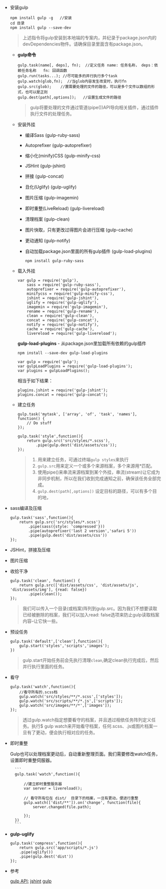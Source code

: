 
* 安装gulp

	```
	npm install gulp -g   //安装
	cd 目录
	npm install gulp --save-dev
	```
	> 上述指令将gulp安装到本地端的专案内，并纪录于package.json内的devDependencies物件。请确保目录里面含有package.json。

	* **gulp命令**
	
		```
		gulp.task(name[, deps], fn);  //定义任务 name: 任务名称， deps：依赖任务名称   fn: 回调函数
		gulp.run(tasks...); //尽可能多的并行执行多个task
		gulp.watch(glob,fn);  //当glob内容发生改变时，执行fn
		gulp.src(glob);    //置需要处理的文件的路径，可以是多个文件以数组的形式，也可以是正则
		gulp.dest(path[,options]);   //设置生成文件的路径
		```
		> gulp将要处理的文件通过管道(pipe())API导向相关插件，通过插件执行文件的处理任务。
	
	* 安装外挂
	
		* 编译Sass (gulp-ruby-sass)
		* Autoprefixer (gulp-autoprefixer)
		* 缩小化(minify)CSS (gulp-minify-css)
		* JSHint (gulp-jshint)
		* 拼接 (gulp-concat)
		* 丑化(Uglify) (gulp-uglify)
		* 图片压缩 (gulp-imagemin)
		* 即时重整(LiveReload) (gulp-livereload)
		* 清理档案 (gulp-clean)
		* 图片快取，只有更改过得图片会进行压缩 (gulp-cache)
		* 更动通知 (gulp-notify)
		* 自动加载package.json里面的所有gulp插件  (gulp-load-plugins)
		
			```
			npm install gulp-ruby-sass
			```
	* 载入外挂
	
		```
		var gulp = require('gulp'),
			sass = require('gulp-ruby-sass'),
			autoprefixer = require('gulp-autoprefixer'),
			minifycss = require('gulp-minify-css'),
	    	jshint = require('gulp-jshint'),
    		uglify = require('gulp-uglify'),
		    imagemin = require('gulp-imagemin'),
   			rename = require('gulp-rename'),
	    	clean = require('gulp-clean'),
	    	concat = require('gulp-concat'),
		    notify = require('gulp-notify'),
    		cache = require('gulp-cache'),
		    livereload = require('gulp-livereload');
		```
		
		**gulp-load-plugins** - 从package.json里加载所有依赖的gulp插件
		
		```
		npm install --save-dev gulp-load-plugins
		```
		
		```
		var gulp = require('gulp');
		var gulpLoadPlugins = require('gulp-load-plugins');
		var plugins = gulpLoadPlugins();
		```
		相当于如下结果：
		
		```
		plugins.jshint = require('gulp-jshint');
		plugins.concat = require('gulp-concat');
		```
		
	* 建立任务
	
		```
		gulp.task('mytask', ['array', 'of', 'task', 'names'], function() {
			// Do stuff
		});
		```
	
		```
		gulp.task('style',function(){
			return gulp.src('src/styles/*.scss'), 
				.pipe(gulp.dest('dist/assets/css'));  
		});
		```
		
		> 1. 用来建立任务，可通过终端`gulp styles`来执行   
		> 2. `gulp.src`用来定义一个或多个来源档案，多个来源用*匹配。
		> 3. 使用pipe()来串流来源档案到某个外挂，串流(stream)让它成为非同步机制，所以在我们收到完成通知之前，确保该任务全部完成。
		> 4. `gulp.dest(path[,options])` 设定目标的路径，可以有多个目的地，

* sass编译及压缩

	```
	gulp.task('sass',function(){
		return gulp.src('src/styles/*.scss')
			.pipe(sass({style: 'compressed'}))
			.pipe(autoprefixer('last 2 version','safari 5'))
			.pipe(gulp.dest('dist/assets/css'))
	});
	```
	
* JSHint，拼接及压缩

* 图片压缩

* 收拾干净

	```
	gulp.task('clean', function() { 
  		return gulp.src(['dist/assets/css', 'dist/assets/js', 'dist/assets/img'], {read: false})
    		.pipe(clean());
	});
	```	
	> 我们可以传入一个目录(或档案)阵列到gulp.src。因为我们不想要读取已经被删除的档案，我们可以加入read: false选项来防止gulp读取档案内容–让它快一些。
	
* 预设任务

	```
	gulp.task('default',['clean'],function(){
		gulp.start('styles','scripts','images');
	})
	```
	
	> gulp.start开始任务前会先执行清理`clean`,确定clean执行完成后，然后并行执行里面的任务。

* 看守

	```
	gulp.task('watch',function(){
		//看守所有的.scss档
		gulp.watch('src/styles/**/*.scss',['styles']);
		gulp.watch('src/scripts/**/*.js',['scripts']);
		gulp.watch('src/images/**/*',['images']);
	});
	```
	
	> 透过gulp.watch指定想要看守的档案，并且透过相依任务阵列定义任务。执行$ gulp watch来开始看守档案，任何.scss、.js或图片档案一旦有了更动，便会执行相对应的任务。
	
* 即时重整

	Gulp也可以处理档案更动后，自动重新整理页面。我们需要修改watch任务，设置即时重整伺服器。


		```
		gulp.task('watch',function(){
		
			//建立即时重整服务器
			var server = livereload();
			
			// 看守所有位在 dist/  目录下的档案，一旦有更动，便进行重整
			gulp.watch(['dist/**']).on('change', function(file){
    			server.changed(file.path);
				
			});
		})
		```



* **gulp-uglify**

	```
	gulp.task('compress',function(){
		return gulp.src('app/scripts/*.js')
		.pipe(uglify())
		.pipe(gulp.dest('dist'))
	});	
	```



	

	
	
* 参考

	[gulp API](https://github.com/gulpjs/gulp/blob/master/docs/API.md);
	[jshint](http://jshint.com/docs/reporters/)
	[gulp](http://javascript.ruanyifeng.com/tool/gulp.html)